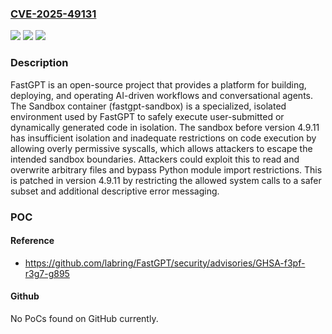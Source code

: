 ### [CVE-2025-49131](https://cve.mitre.org/cgi-bin/cvename.cgi?name=CVE-2025-49131)
![](https://img.shields.io/static/v1?label=Product&message=FastGPT&color=blue)
![](https://img.shields.io/static/v1?label=Version&message=%3C%204.9.11%20&color=brightgreen)
![](https://img.shields.io/static/v1?label=Vulnerability&message=CWE-732%3A%20Incorrect%20Permission%20Assignment%20for%20Critical%20Resource&color=brightgreen)

### Description

FastGPT is an open-source project that provides a platform for building, deploying, and operating AI-driven workflows and conversational agents. The Sandbox container (fastgpt-sandbox) is a specialized, isolated environment used by FastGPT to safely execute user-submitted or dynamically generated code in isolation. The sandbox before version 4.9.11 has insufficient isolation and inadequate restrictions on code execution by allowing overly permissive syscalls, which allows attackers to escape the intended sandbox boundaries. Attackers could exploit this to read and overwrite arbitrary files and bypass Python module import restrictions. This is patched in version 4.9.11 by restricting the allowed system calls to a safer subset and additional descriptive error messaging.

### POC

#### Reference
- https://github.com/labring/FastGPT/security/advisories/GHSA-f3pf-r3g7-g895

#### Github
No PoCs found on GitHub currently.

